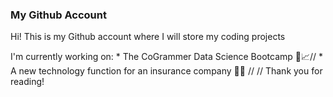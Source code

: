 ### My Github Account 


Hi! This is my Github account where I will store my coding projects


I'm currently working on:
     *  The CoGrammer Data Science Bootcamp 🧪📈// 
     *  A new technology function for an insurance company 🚀💫 //
//
Thank you for reading!
